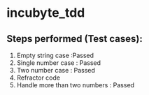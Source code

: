 # incubyte_tdd

## Steps performed (Test cases):
1. Empty string case :Passed
2. Single number case : Passed
3. Two number case : Passed
4. Refractor code 
5. Handle more than two numbers : Passed 